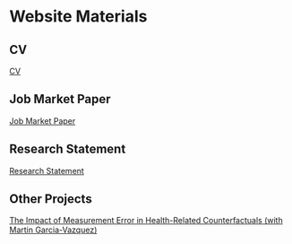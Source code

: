 # Website Materials

## CV
[CV](CV_LuisPerez.pdf)

## Job Market Paper
[Job Market Paper](JMP_LuisPerez.pdf)

## Research Statement
[Research Statement](Research_Statement_LuisPerez.pdf)

## Other Projects
[The Impact of Measurement Error in Health-Related Counterfactuals (with Martin Garcia-Vazquez)](GarciaPerez2022.pdf)

